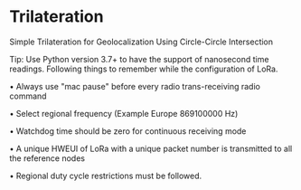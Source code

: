 # Trilateration
Simple Trilateration for Geolocalization Using Circle-Circle Intersection

Tip: Use Python version 3.7+ to have the support of nanosecond time readings. Following things to remember while the configuration of LoRa.

•	Always use "mac pause" before every radio trans-receiving radio command

•	Select regional frequency (Example Europe 869100000 Hz)

•	Watchdog time should be zero for continuous receiving mode

•	A unique HWEUI of LoRa with a unique packet number is transmitted to all the reference nodes

•	Regional duty cycle restrictions must be followed.
